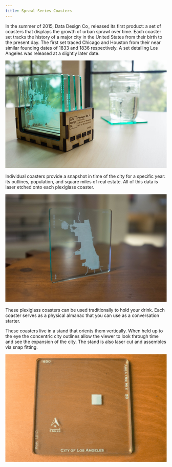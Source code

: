```yaml
---
title: Sprawl Series Coasters
---
```


In the summer of 2015, Data Design Co_ released its first product: a set of coasters that displays the growth of urban sprawl over time. Each coaster set tracks the history of a major city in the United States from their birth to the present day. The first set traced Chicago and Houston from their near similar founding dates of 1833 and 1836 respectively. A set detailing Los Angeles was released at a slightly later date.

![Houston Coasters](assets/img/work/proj-4/img1.jpg)

Individual coasters provide a snapshot in time of the city for a specific year: its outlines, population, and square miles of real estate. All of this data is laser etched onto each plexiglass coaster.

![Houston Coasters](assets/img/work/proj-4/img2.jpg)

These plexiglass coasters can be used traditionally to hold your drink. Each coaster serves as a physical almanac that you can use as a conversation starter.

These coasters live in a stand that orients them vertically. When held up to the eye the concentric city outlines allow the viewer to look through time and see the expansion of the city. The stand is also laser cut and assembles via snap fitting.

![Houston Coasters](assets/img/work/proj-4/img3.gif)